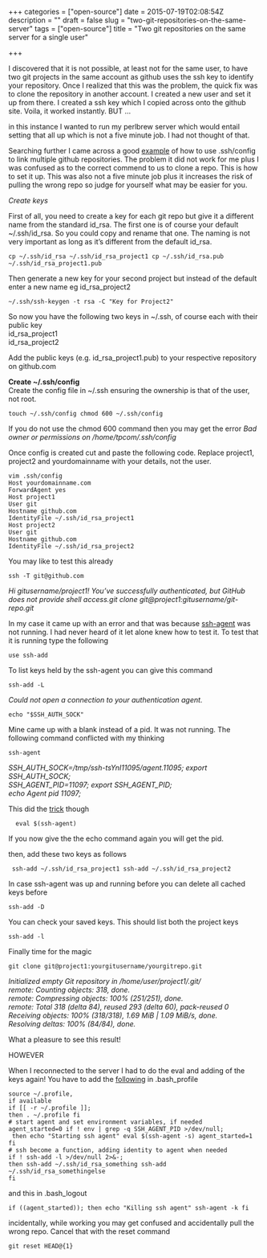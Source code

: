+++
categories = ["open-source"]
date = 2015-07-19T02:08:54Z
description = ""
draft = false
slug = "two-git-repositories-on-the-same-server"
tags = ["open-source"]
title = "Two git repositories on the same server for a single user"

+++


I discovered that it is not possible, at least not for the same user, to have two git projects in the same account as github uses the ssh key to identify your repository. Once I realized that this was the problem, the quick fix was to clone the repository in another account. I created a new user and set it up from there. I created a ssh key which I copied across onto the github site. Voila, it worked instantly. BUT …

in this instance I wanted to run my perlbrew server which would entail setting that all up which is not a five minute job. I had not thought of that.

Searching further I came across a good [example](http://nerderati.com/2011/03/17/simplify-your-life-with-an-ssh-config-file/) of how to use .ssh/config to link multiple github repositories. The problem it did not work for me plus I was confused as to the correct commend to us to clone a repo. This is how to set it up. This was also not a five minute job plus it increases the risk of pulling the wrong repo so judge for yourself what may be easier for you.

*Create keys*  
  
 First of all, you need to create a key for each git repo but give it a different name from the standard id_rsa. The first one is of course your default ~/.ssh/id_rsa. So you could copy and rename that one. The naming is not very important as long as it’s different from the default id_rsa.

    cp ~/.ssh/id_rsa ~/.ssh/id_rsa_project1 cp ~/.ssh/id_rsa.pub ~/.ssh/id_rsa_project1.pub

Then generate a new key for your second project but instead of the default enter a new name eg id_rsa_project2

    ~/.ssh/ssh-keygen -t rsa -C "Key for Project2"

So now you have the following two keys in ~/.ssh, of course each with their public key  
 id_rsa_project1  
 id_rsa_project2

Add the public keys (e.g. id_rsa_project1.pub) to your respective repository on github.com

**Create ~/.ssh/config**  
 Create the config file in ~/.ssh ensuring the ownership is that of the user, not root.

    touch ~/.ssh/config chmod 600 ~/.ssh/config

If you do not use the chmod 600 command then you may get the error *Bad owner or permissions on /home/tpcom/.ssh/config*

Once config is created cut and paste the following code. Replace project1, project2 and yourdomainname with your details, not the user.

    vim .ssh/config 
    Host yourdomainname.com 
    ForwardAgent yes 
    Host project1 
    User git 
    Hostname github.com 
    IdentityFile ~/.ssh/id_rsa_project1 
    Host project2 
    User git 
    Hostname github.com 
    IdentityFile ~/.ssh/id_rsa_project2

You may like to test this already

    ssh -T git@github.com

*Hi gitusername/project1! You’ve successfully authenticated, but GitHub does not provide shell access.git clone git@project1:gitusername/git-repo.git*

In my case it came up with an error and that was because [ssh-agent](https://developer.github.com/guides/using-ssh-agent-forwarding/) was not running. I had never heard of it let alone knew how to test it. To test that it is running type the following

    use ssh-add
  
 To list keys held by the ssh-agent you can give this command

    ssh-add -L

*Could not open a connection to your authentication agent.*

    echo "$SSH_AUTH_SOCK"

Mine came up with a blank instead of a pid. It was not running. The following command conflicted with my thinking

    ssh-agent

*SSH_AUTH_SOCK=/tmp/ssh-tsYnI11095/agent.11095; export SSH_AUTH_SOCK;  
 SSH_AGENT_PID=11097; export SSH_AGENT_PID;  
 echo Agent pid 11097;*

This did the [trick](https://coderwall.com/p/rdi_wq/fix-could-not-open-a-connection-to-your-authentication-agent-when-using-ssh-add) though

      eval $(ssh-agent)

If you now give the the echo command again you will get the pid.

then, add these two keys as follows

     ssh-add ~/.ssh/id_rsa_project1 ssh-add ~/.ssh/id_rsa_project2

In case ssh-agent was up and running before you can delete all cached keys before

    ssh-add -D

You can check your saved keys. This should list both the project keys

    ssh-add -l

Finally time for the magic

    git clone git@project1:yourgitusername/yourgitrepo.git

*Initialized empty Git repository in /home/user/project1/.git/  
 remote: Counting objects: 318, done.  
 remote: Compressing objects: 100% (251/251), done.  
 remote: Total 318 (delta 84), reused 293 (delta 60), pack-reused 0  
 Receiving objects: 100% (318/318), 1.69 MiB | 1.09 MiB/s, done.  
 Resolving deltas: 100% (84/84), done.*

What a pleasure to see this result!

HOWEVER

When I reconnected to the server I had to do the eval and adding of the keys again! You have to add the [following](http://askubuntu.com/questions/36255/why-wont-ssh-agent-save-my-unencrypted-key-for-later-use) in .bash_profile

    source ~/.profile, 
    if available 
    if [[ -r ~/.profile ]]; 
    then . ~/.profile fi 
    # start agent and set environment variables, if needed     
    agent_started=0 if ! env | grep -q SSH_AGENT_PID >/dev/null; 
     then echo "Starting ssh agent" eval $(ssh-agent -s) agent_started=1 fi 
    # ssh become a function, adding identity to agent when needed 
    if ! ssh-add -l >/dev/null 2>&-; 
    then ssh-add ~/.ssh/id_rsa_something ssh-add ~/.ssh/id_rsa_somethingelse 
    fi

and this in .bash_logout

    if ((agent_started)); then echo "Killing ssh agent" ssh-agent -k fi

incidentally, while working you may get confused and accidentally pull the wrong repo. Cancel that with the reset command

    git reset HEAD@{1}

